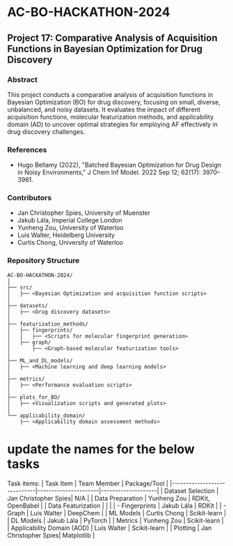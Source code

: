# AC-BO-HACKATHON-2024
## Project 17: Comparative Analysis of Acquisition Functions in Bayesian Optimization for Drug Discovery

### Abstract
This project conducts a comparative analysis of acquisition functions in Bayesian Optimization (BO) for drug discovery, focusing on small, diverse, unbalanced, and noisy datasets. It evaluates the impact of different acquisition functions, molecular featurization methods, and applicability domain (AD) to uncover optimal strategies for employing AF effectively in drug discovery challenges.

### References
- Hugo Bellamy (2022), "Batched Bayesian Optimization for Drug Design in Noisy Environments," J Chem Inf Model. 2022 Sep 12; 62(17): 3970–3981.

### Contributors
- Jan Christopher Spies, University of Muenster
- Jakub Lála, Imperial College London
- Yunheng Zou, University of Waterloo
- Luis Walter, Heidelberg University
- Curtis Chong, University of Waterloo

### Repository Structure
```
AC-BO-HACKATHON-2024/
│
├── src/
│   ├── <Bayesian Optimization and acquisition function scripts>
│
├── datasets/
│   ├── <Drug discovery datasets>
│
├── featurization_methods/
│   ├── fingerprints/
│   │   ├── <Scripts for molecular fingerprint generation>
│   ├── graph/
│       ├── <Graph-based molecular featurization tools>
│
├── ML_and_DL_models/
│   ├── <Machine learning and deep learning models>
│
├── metrics/
│   ├── <Performance evaluation scripts>
│
├── plots_for_BO/
│   ├── <Visualization scripts and generated plots>
│
└── applicability_domain/
    ├── <Applicability domain assessment methods>
```

# update the names for the below tasks
Task items:
| Task Item                   | Team Member          | Package/Tool       |
|-----------------------------|----------------------|--------------------|
| Dataset Selection           | Jan Christopher Spies| N/A                |
| Data Preparation            | Yunheng Zou          | RDKit, OpenBabel   |
| Data Featurization          |                      |                    |
| - Fingerprints              | Jakub Lála           | RDKit              |
| - Graph                     | Luis Walter          | DeepChem           |
| ML Models                   | Curtis Chong         | Scikit-learn       |
| DL Models                   | Jakub Lála           | PyTorch            |
| Metrics                     | Yunheng Zou          | Scikit-learn       |
| Applicability Domain (AOD)  | Luis Walter          | Scikit-learn       |
| Plotting                    | Jan Christopher Spies| Matplotlib         |
